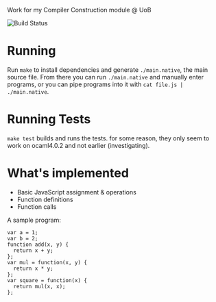 Work for my Compiler Construction module @ UoB

![Build Status](https://img.shields.io/travis/NotBobTheBuilder/compiler-construction.svg)

Running
=======

Run `make` to install dependencies and generate `./main.native`, the main source file. From there you can run `./main.native` and manually enter programs, or you can pipe programs into it with `cat file.js | ./main.native`.

Running Tests
=============

`make test` builds and runs the tests. for some reason, they only seem to work on ocaml4.0.2 and not earlier (investigating).

What's implemented
==================

- Basic JavaScript assignment & operations
- Function definitions
- Function calls

A sample program:

    var a = 1;
    var b = 2;
    function add(x, y) {
      return x + y;
    };
    var mul = function(x, y) {
      return x * y;
    };
    var square = function(x) {
      return mul(x, x);
    };
